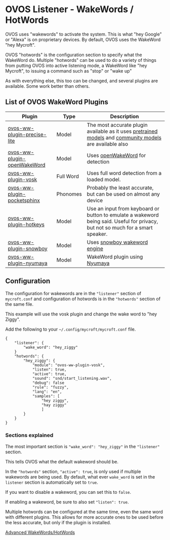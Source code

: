 # OVOS Listener - WakeWords / HotWords
OVOS uses "wakewords" to activate the system.  This is what "hey Google" or "Alexa" is on proprietary devices.  By default, OVOS uses the WakeWord "hey Mycroft".

OVOS "hotwords" is the configuration section to specify what the WakeWord do.  Multiple "hotwords" can be used to do a variety of things from putting OVOS into active listening mode, a WakeWord like "hey Mycroft", to issuing a command such as "stop" or "wake up"

As with everything else, this too can be changed, and several plugins are available.  Some work better than others.

## List of OVOS WakeWord Plugins
| Plugin                                 | Type     | Description                           |
|----------------------------------------|----------|----------------------------|
| [ovos-ww-plugin-precise-lite](https://github.com/OpenVoiceOS/ovos-ww-plugin-precise-lite) | Model | The most accurate plugin available as it uses [pretrained models](https://github.com/OpenVoiceOS/precise-lite-models) and [community models](https://github.com/OpenVoiceOS/ovos-ww-community-dataset) are available also |
| [ovos-ww-plugin-openWakeWord](https://github.com/OpenVoiceOS/ovos-ww-plugin-openWakeWord) | Model | Uses [openWakeWord](https://www.github.com/dscripka/openwakeword) for detection |
| [ovos-ww-plugin-vosk](https://github.com/OpenVoiceOS/ovos-ww-plugin-vosk) | Full Word | Uses full word detection from a loaded model. |
| [ovos-ww-plugin-pocketsphinx](https://github.com/OpenVoiceOS/ovos-ww-plugin-pocketsphinx) | Phonomes | Probably the least accurate, but can be used on almost any device |
| [ovos-ww-plugin-hotkeys](https://github.com/OpenVoiceOS/ovos-ww-plugin-hotkeys) | Model | Use an input from keyboard or button to emulate a wakeword being said.  Useful for privacy, but not so much for a smart speaker. |
| [ovos-ww-plugin-snowboy](https://github.com/OpenVoiceOS/ovos-ww-plugin-snowboy) | Model | Uses [snowboy wakeword engine](https://github.com/seasalt-ai/snowboy) |
| [ovos-ww-plugin-nyumaya](https://github.com/OpenVoiceOS/ovos-ww-plugin-nyumaya) | Model | WakeWord plugin using [Nyumaya](https://github.com/nyumaya) |

## Configuration
The configuration for wakewords are in the `"listener"` section of `mycroft.conf` and configuration of hotwords is in the `"hotwords"` section of the same file.

This example will use the vosk plugin and change the wake word to "hey Ziggy".

Add the following to your `~/.config/mycroft/mycroft.conf` file.
```
{
    "listener": {
        "wake_word": "hey_ziggy"
    }
    "hotwords": {
        "hey_ziggy": {
            "module": "ovos-ww-plugin-vosk",
            "listen": true,
            "active": true,
            "sound": "snd/start_listening.wav",
            "debug": false
            "rule": "fuzzy",
            "lang": "en",
            "samples": [
                "hey ziggy",
                "hay ziggy"
                ]
        }
    }
}
```

### Sections explained
The most important section is `"wake_word": "hey_ziggy"` in the `"listener"` section.

This tells OVOS what the default wakeword should be.

In the `"hotwords"` section, `"active": true`, is only used if multiple wakewords are being used.  By default, what ever `wake_word` is set in the `listener` section is automatically set to `true`.

If you want to disable a wakeword, you can set this to `false`.

If enabling a wakeword, be sure to also set `"listen": true`.

Multiple hotwords can be configured at the same time, even the same word with different plugins.  This allows for more accurate ones to be used before the less accurate, but only if the plugin is installed.

[Advanced WakeWords/HotWords](https://openvoiceos.github.io/ovos-technical-manual/ww_plugins/)
